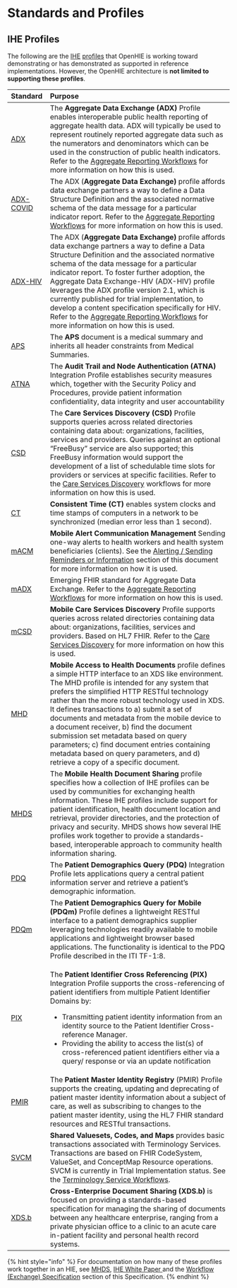 # Standards and Profiles

## IHE Profiles

The following are the [IHE](http://www.ihe.net/) [profiles](http://wiki.ihe.net/index.php?title=Profiles#IHE_IT_Infrastructure_Profiles) that OpenHIE is working toward demonstrating or has demonstrated as supported in reference implementations. However, the OpenHIE architecture is **not limited to supporting these profiles**.

<table>
  <thead>
    <tr>
      <th style="text-align:left">Standard</th>
      <th style="text-align:left">Purpose</th>
    </tr>
  </thead>
  <tbody>
    <tr>
      <td style="text-align:left"><a href="http://wiki.ihe.net/index.php?title=Aggregate_Data_Exchange">ADX</a>
      </td>
      <td style="text-align:left">The <b>Aggregate Data Exchange (ADX)</b> Profile enables interoperable public
        health reporting of aggregate health data. ADX will typically be used to
        represent routinely reported aggregate data such as the numerators and
        denominators which can be used in the construction of public health indicators.
        Refer to the <a href="../introduction/aggregate-reporting-workflows/">Aggregate Reporting Workflows</a> for
        more information on how this is used.</td>
    </tr>
    <tr>
      <td style="text-align:left"><a href="https://github.com/IHE/QRPH.ADX.COVID19">ADX-COVID</a>
      </td>
      <td style="text-align:left">The ADX (<b>Aggregate Data Exchange)</b> profile affords data exchange
        partners a way to define a Data Structure Definition and the associated
        normative schema of the data message for a particular indicator report.
        Refer to the <a href="../introduction/aggregate-reporting-workflows/">Aggregate Reporting Workflows</a> for
        more information on how this is used.</td>
    </tr>
    <tr>
      <td style="text-align:left"><a href="https://wiki.ihe.net/index.php/Aggregate_Data_Exchange_-_HIV">ADX-HIV</a>
      </td>
      <td style="text-align:left">The ADX (<b>Aggregate Data Exchange)</b> profile affords data exchange
        partners a way to define a Data Structure Definition and the associated
        normative schema of the data message for a particular indicator report.
        To foster further adoption, the Aggregate Data Exchange-HIV (ADX-HIV) profile
        leverages the ADX profile version 2.1, which is currently published for
        trial implementation, to develop a content specification specifically for
        HIV. Refer to the <a href="../introduction/aggregate-reporting-workflows/">Aggregate Reporting Workflows</a> for
        more information on how this is used.</td>
    </tr>
    <tr>
      <td style="text-align:left"><a href="http://wiki.ihe.net/index.php?title=Antepartum_Care_Summary_Profile">APS</a>
      </td>
      <td style="text-align:left">The <b>APS</b> document is a medical summary and inherits all header constraints
        from Medical Summaries.</td>
    </tr>
    <tr>
      <td style="text-align:left"><a href="http://wiki.ihe.net/index.php?title=Audit_Trail_and_Node_Authentication">ATNA</a>
      </td>
      <td style="text-align:left">The <b>Audit Trail and Node Authentication (ATNA)</b> Integration Profile
        establishes security measures which, together with the Security Policy
        and Procedures, provide patient information confidentiality, data integrity
        and user accountability</td>
    </tr>
    <tr>
      <td style="text-align:left"><a href="ftp://ftp.ihe.net/DocumentPublication/CurrentPublished/ITInfrastructure/IHE_ITI_Suppl_CSD.pdf">CSD</a>
      </td>
      <td style="text-align:left">The <b>Care Services Discovery (CSD)</b> Profile supports queries across
        related directories containing data about: organizations, facilities, services
        and providers. Queries against an optional &#x201C;FreeBusy&#x201D; service
        are also supported; this FreeBusy information would support the development
        of a list of schedulable time slots for providers or services at specific
        facilities. Refer to the <a href="../introduction/care-services-discovery/">Care Services Discovery</a> workflows
        for more information on how this is used.</td>
    </tr>
    <tr>
      <td style="text-align:left"><a href="http://wiki.ihe.net/index.php?title=Consistent_Time">CT</a>
      </td>
      <td style="text-align:left"><b>Consistent Time (CT)</b> enables system clocks and time stamps of computers
        in a network to be synchronized (median error less than 1 second).</td>
    </tr>
    <tr>
      <td style="text-align:left"><a href="http://wiki.ihe.net/index.php?title=Mobile_Alert_Communication_Management(mACM)">mACM</a>
      </td>
      <td style="text-align:left"><b>Mobile Alert Communication Management</b> Sending one-way alerts to
        health workers and health system beneficiaries (clients). See the <a href="../introduction/alerting-sending-reminders-or-information/">Alerting / Sending Reminders or Information</a> section
        of this document for more information on how it is used.</td>
    </tr>
    <tr>
      <td style="text-align:left"><a href="https://wiki.ihe.net/index.php/Mobile_Aggregate_Data_Exchange_(mADX)">mADX</a>
      </td>
      <td style="text-align:left">Emerging FHIR standard for Aggregate Data Exchange. Refer to the <a href="../introduction/aggregate-reporting-workflows/">Aggregate Reporting Workflows</a> for
        more information on how this is used.</td>
    </tr>
    <tr>
      <td style="text-align:left"><a href="https://www.ihe.net/uploadedFiles/Documents/ITI/IHE_ITI_Suppl_mCSD.pdf">mCSD</a>
      </td>
      <td style="text-align:left"><b>Mobile Care Services Discovery</b> Profile supports queries across related
        directories containing data about: organizations, facilities, services
        and providers. Based on HL7 FHIR. Refer to the <a href="../introduction/care-services-discovery/">Care Services Discovery</a> for
        more information on how this is used.</td>
    </tr>
    <tr>
      <td style="text-align:left"><a href="http://wiki.ihe.net/index.php/Mobile_access_to_Health_Documents_(MHD)">MHD</a>
      </td>
      <td style="text-align:left"><b>Mobile Access to Health Documents</b> profile defines a simple HTTP
        interface to an XDS like environment. The MHD profile is intended for any
        system that prefers the simplified HTTP RESTful technology rather than
        the more robust technology used in XDS. It defines transactions to a) submit
        a set of documents and metadata from the mobile device to a document receiver,
        b) find the document submission set metadata based on query parameters;
        c) find document entries containing metadata based on query parameters,
        and d) retrieve a copy of a specific document.</td>
    </tr>
    <tr>
      <td style="text-align:left"><a href="https://wiki.ihe.net/index.php/Mobile_Health_Document_Sharing_(MHDS)">MHDS</a>
      </td>
      <td style="text-align:left">The <b>Mobile Health Document Sharing</b> profile specifies how a collection
        of IHE profiles can be used by communities for exchanging health information.
        These IHE profiles include support for patient identification, health document
        location and retrieval, provider directories, and the protection of privacy
        and security. MHDS shows how several IHE profiles work together to provide
        a standards-based, interoperable approach to community health information
        sharing.</td>
    </tr>
    <tr>
      <td style="text-align:left"><a href="http://wiki.ihe.net/index.php?title=Patient_Demographics_Query">PDQ</a>
      </td>
      <td style="text-align:left">The <b>Patient Demographics Query (PDQ)</b> Integration Profile lets applications
        query a central patient information server and retrieve a patient&#x2019;s
        demographic information.</td>
    </tr>
    <tr>
      <td style="text-align:left"><a href="http://wiki.ihe.net/index.php?title=Patient_Demographics_Query_for_Mobile_(PDQm)">PDQm</a>
      </td>
      <td style="text-align:left">The <b>Patient Demographics Query for Mobile (PDQm)</b> Profile defines
        a lightweight RESTful interface to a patient demographics supplier leveraging
        technologies readily available to mobile applications and lightweight browser
        based applications. The functionality is identical to the PDQ Profile described
        in the ITI TF-1:8.</td>
    </tr>
    <tr>
      <td style="text-align:left"><a href="http://wiki.ihe.net/index.php?title=Patient_Identifier_Cross-Referencing">PIX</a>
      </td>
      <td style="text-align:left">
        <p>The <b>Patient Identifier Cross Referencing (PIX)</b> Integration Profile
          supports the cross-referencing of patient identifiers from multiple Patient
          Identifier Domains by:</p>
        <ul>
          <li>Transmitting patient identity information from an identity source to the
            Patient Identifier Cross-reference Manager.</li>
          <li>Providing the ability to access the list(s) of cross-referenced patient
            identifiers either via a query/ response or via an update notification</li>
        </ul>
      </td>
    </tr>
    <tr>
      <td style="text-align:left"><a href="https://wiki.ihe.net/index.php/Patient_Master_Identity_Registry_(PMIR)">PMIR</a>
      </td>
      <td style="text-align:left">The <b>Patient Master Identity Registry</b> (PMIR) Profile supports the
        creating, updating and deprecating of patient master identity information
        about a subject of care, as well as subscribing to changes to the patient
        master identity, using the HL7 FHIR standard resources and RESTful transactions.</td>
    </tr>
    <tr>
      <td style="text-align:left"><a href="https://wiki.ihe.net/index.php/Sharing_Valuesets,_Codes_and_Maps_(SVCM)">SVCM</a>
      </td>
      <td style="text-align:left"><b>Shared Valuesets, Codes, and Maps</b> provides basic transactions associated
        with Terminology Services. Transactions are based on FHIR CodeSystem, ValueSet,
        and ConceptMap Resource operations. SVCM is currently in Trial Implementation
        status. See the <a href="../introduction/terminology-service-workflow/">Terminology Service Workflows</a>.</td>
    </tr>
    <tr>
      <td style="text-align:left"><a href="http://wiki.ihe.net/index.php/XDS.b_Implementation">XDS.b</a>
      </td>
      <td style="text-align:left"><b>Cross-Enterprise Document Sharing (XDS.b)</b> is focused on providing
        a standards-based specification for managing the sharing of documents between
        any healthcare enterprise, ranging from a private physician office to a
        clinic to an acute care in-patient facility and personal health record
        systems.</td>
    </tr>
  </tbody>
</table>

{% hint style="info" %}
For documentation on how many of these profiles work together in an HIE, see [MHDS](https://wiki.ihe.net/index.php/Mobile_Health_Document_Sharing_%28MHDS%29), [IHE White Paper ](https://profiles.ihe.net/ITI/HIE-Whitepaper/index.html)and the [Workflow \(Exchange\) Specification](../introduction/) section of this Specification.
{% endhint %}

